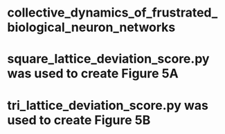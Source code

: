 # collective_dynamics_of_frustrated_biological_neuron_networks

# square_lattice_deviation_score.py was used to create Figure 5A

# tri_lattice_deviation_score.py was used to create Figure 5B
